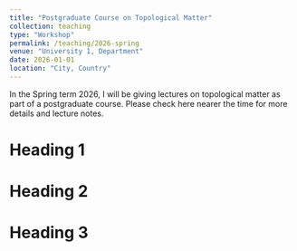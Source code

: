 ```yaml
---
title: "Postgraduate Course on Topological Matter"
collection: teaching
type: "Workshop"
permalink: /teaching/2026-spring
venue: "University 1, Department"
date: 2026-01-01
location: "City, Country"
---
```


<!-- ---
title: "Postgraduate Course on Topological Matter"
collection: teaching
type: "Undergraduate Course"
permalink: /teaching/top-mat
venue: "University of Nottingham"
date: 2026-01-01
location: "Nottingham"
--- -->

In the Spring term 2026, I will be giving lectures on topological matter as part of a postgraduate course. Please check here nearer the time for more details and lecture notes.

Heading 1
======

Heading 2
======

Heading 3
======

